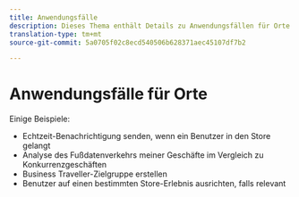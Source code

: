 ```yaml
---
title: Anwendungsfälle
description: Dieses Thema enthält Details zu Anwendungsfällen für Orte.
translation-type: tm+mt
source-git-commit: 5a0705f02c8ecd540506b628371aec45107df7b2

---
```



# Anwendungsfälle für Orte

Einige Beispiele:

* Echtzeit-Benachrichtigung senden, wenn ein Benutzer in den Store gelangt
* Analyse des Fußdatenverkehrs meiner Geschäfte im Vergleich zu Konkurrenzgeschäften
* Business Traveller-Zielgruppe erstellen
* Benutzer auf einen bestimmten Store-Erlebnis ausrichten, falls relevant
